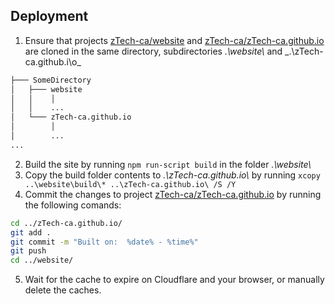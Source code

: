 ## Deployment
 1. Ensure that projects [zTech-ca/website](https://github.com/zTech-ca/website) and [zTech-ca/zTech-ca.github.io](https://github.com/zTech-ca/zTech-ca.github.io) are cloned in the same directory, subdirectories _.\website\\_ and _.\zTech-ca.github.i\o\_

 ```bash
├─── SomeDirectory
│   ├─── website
│   │    │
│   │    ...
│   └─── zTech-ca.github.io
│        │
│        ...
...
 ```
2. Build the site by running `npm run-script build` in the folder _.\website\\_
3. Copy the build folder contents to _.\zTech-ca.github.io\\_ by running `xcopy ..\website\build\* ..\zTech-ca.github.io\ /S /Y`
4. Commit the changes to project [zTech-ca/zTech-ca.github.io](https://github.com/zTech-ca/zTech-ca.github.io) by running the following comands:
```bash
cd ../zTech-ca.github.io/
git add .
git commit -m "Built on:  %date% - %time%"
git push
cd ../website/
```
5. Wait for the cache to expire on Cloudflare and your browser, or manually delete the caches.
